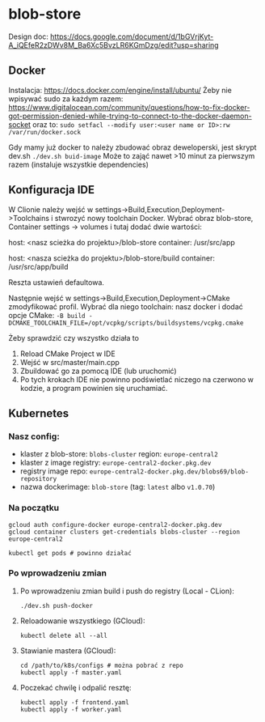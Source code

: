 # blob-store
Design doc: https://docs.google.com/document/d/1bGVrjKyt-A_iQEfeR2zDWv8M_Ba6Xc5BvzLR6KGmDzg/edit?usp=sharing

## Docker
Instalacja:
https://docs.docker.com/engine/install/ubuntu/
Żeby nie wpisywać sudo za każdym razem:
https://www.digitalocean.com/community/questions/how-to-fix-docker-got-permission-denied-while-trying-to-connect-to-the-docker-daemon-socket
oraz to:
`sudo setfacl --modify user:<user name or ID>:rw /var/run/docker.sock`

Gdy mamy już docker to należy zbudować obraz deweloperski, jest skrypt dev.sh
`./dev.sh buid-image`
Może to zająć nawet >10 minut za pierwszym razem (instaluje wszystkie dependencies)

## Konfiguracja IDE
W Clionie należy wejść w settings->Build,Execution,Deployment->Toolchains
i stwrozyć nowy toolchain Docker. Wybrać obraz blob-store, Container settings -> volumes i tutaj dodać dwie wartości:

host: \<nasz scieżka do projektu\>/blob-store
container: /usr/src/app

host: \<nasza scieżka do projektu\>/blob-store/build
container: /usr/src/app/build

Reszta ustawień defaultowa.

Następnie wejść w settings->Build,Execution,Deployment->CMake zmodyfikować profil. 
Wybrać dla niego toolchain: nasz docker i dodać opcje CMake:
`-B build -DCMAKE_TOOLCHAIN_FILE=/opt/vcpkg/scripts/buildsystems/vcpkg.cmake`

Żeby sprawdzić czy wszystko działa to 
1. Reload CMake Project w IDE
2. Wejść w src/master/main.cpp
3. Zbuildować go za pomocą IDE (lub uruchomić)
4. Po tych krokach IDE nie powinno podświetlać niczego na czerwono w kodzie, a program powinien się uruchamiać.

## Kubernetes
### Nasz config:
- klaster z blob-store: `blobs-cluster` region: `europe-central2`
- klaster z image registry: `europe-central2-docker.pkg.dev`
- registry image repo: `europe-central2-docker.pkg.dev/blobs69/blob-repository`
- nazwa dockerimage: `blob-store` (tag: `latest` albo `v1.0.70`)
### Na początku
```
gcloud auth configure-docker europe-central2-docker.pkg.dev
gcloud container clusters get-credentials blobs-cluster --region europe-central2

kubectl get pods # powinno działać
``` 

### Po wprowadzeniu zmian
1. Po wprowadzeniu zmian build i push do registry (Local - CLion):
   ```
   ./dev.sh push-docker
   ```
2. Reloadowanie wszystkiego (GCloud):
   ```
   kubectl delete all --all
   ```
3. Stawianie mastera (GCloud):
   ```
   cd /path/to/k8s/configs # można pobrać z repo 
   kubectl apply -f master.yaml
   ```
4. Poczekać chwilę i odpalić resztę:
   ```
   kubectl apply -f frontend.yaml
   kubectl apply -f worker.yaml
   ```
